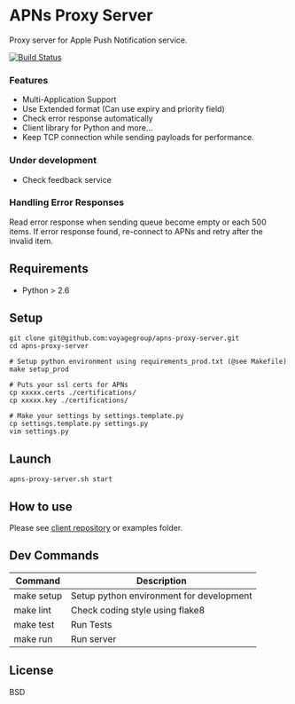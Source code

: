 # APNs Proxy Server

Proxy server for Apple Push Notification service.

[![Build Status](https://travis-ci.org/voyagegroup/apns-proxy-server.png?branch=master)](https://travis-ci.org/voyagegroup/apns-proxy-server)

### Features

- Multi-Application Support
- Use Extended format (Can use expiry and priority field)
- Check error response automatically
- Client library for Python and more...
- Keep TCP connection while sending payloads for performance.

### Under development

- Check feedback service

### Handling Error Responses

Read error response when sending queue become empty or each 500 items.
If error response found, re-connect to APNs and retry after the invalid item.

## Requirements

- Python > 2.6

## Setup

```
git clone git@github.com:voyagegroup/apns-proxy-server.git
cd apns-proxy-server

# Setup python environment using requirements_prod.txt (@see Makefile)
make setup_prod

# Puts your ssl certs for APNs
cp xxxxx.certs ./certifications/
cp xxxxx.key ./certifications/

# Make your settings by settings.template.py
cp settings.template.py settings.py
vim settings.py
```

## Launch

```
apns-proxy-server.sh start
```

## How to use

Please see [client repository](https://github.com/voyagegroup/apns-proxy-client-py) or examples folder.

## Dev Commands

Command | Description
--- | ---
make setup | Setup python environment for development
make lint | Check coding style using flake8
make test | Run Tests
make run | Run server

## License

BSD
